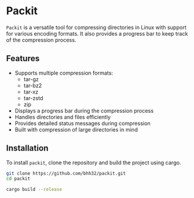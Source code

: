 # Packit

`Packit` is a versatile tool for compressing directories in Linux with support for various encoding formats. It also provides a progress bar to keep track of the compression process.

## Features

- Supports multiple compression formats:
  - tar-gz
  - tar-bz2
  - tar-xz
  - tar-zstd
  - zip
- Displays a progress bar during the compression process
- Handles directories and files efficiently
- Provides detailed status messages during compression
- Built with compression of large directories in mind

## Installation

To install `packit`, clone the repository and build the project using cargo.

```bash
git clone https://github.com/bhh32/packit.git
cd packit

cargo build --release
```
